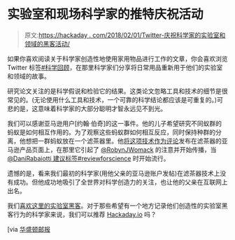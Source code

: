 # 实验室和现场科学家的推特庆祝活动

> 原文:[https://hackaday . com/2018/02/01/Twitter-庆祝科学家的实验室和领域的黑客活动/](https://hackaday.com/2018/02/01/twitter-celebration-of-scientist-hacks-for-lab-and-field/)

如果你喜欢阅读关于科学家创造性地使用家用物品进行工作的文章，你会喜欢浏览 Twitter 标签[#科学回顾](https://twitter.com/hashtag/reviewforscience)，在那里科学家们分享将日常用品重新用于他们的实验室和领域的故事。

研究论文关注的是科学假说和检验它的结果。这类论文忽略工具和技术的细节是很常见的。(无论使用什么工具和技术，一个可靠的科学结论都应该是可重复的。)可悲的是，这意味着科学家的大部分聪明才智永远见不到光。

我们可以感谢亚马逊用户[约翰·伯奇]的这一事件。他的儿子希望研究不同蚁群的蚂蚁是如何相互作用的。为了观察这些蚂蚁群如何相互反应，同时保持种群的分离，他想把一群蚂蚁放在一个滤茶器里。他[将这项技术作为评论](https://www.amazon.co.uk/gp/customer-reviews/R259ES4AOK5QE)发布在滤茶器的亚马逊产品页面上，在那里它引起了 [@RobynJWomack](https://twitter.com/RobynJWomack/status/957713365052346368) 的注意并开始传播，当 [@DaniRabaiotti 建议标签#reviewforscience](https://twitter.com/DaniRabaiotti/status/958227887915786241) 时开始流行。

遗憾的是，看来我们最初的科学家(用他父亲的亚马逊账户发帖)在滤茶器技术上没有成功。但他成功地吸引了全世界对科学创造力的关注，也让他的父亲在互联网上出名。

我们[喜欢这里的实验室黑客](https://hackaday.com/2018/01/21/ancient-insect-scales-analyzed-with-help-of-nose-hair/)。对于那些希望有一个地方记录他们创造性的实验室黑客行为的科学家来说，我们可以推荐 [Hackaday.io](https://hackaday.io) 吗？

[via [华盛顿邮报](https://www.washingtonpost.com/news/speaking-of-science/wp/2018/01/30/fits-neatly-inside-a-lizards-cloaca-scientists-are-leaving-amazon-reviews-and-its-amazing)